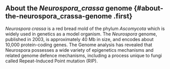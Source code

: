 About the *Neurospora\_crassa* genome {#about-the-neurospora_crassa-genome .first}
-------------------------------------

*Neurospora crassa* is a red bread mold of the phylum *Ascomycota* which
is widely used in genetics as a model organism. The *Neurospora* genome,
published in 2003, is approximately 40 Mb in size, and encodes about
10,000 protein-coding genes. The Genome analysis has revealed that
Neurospora possesses a wide variety of epigenetics mechanisms and
related genome defence mechanisms, including a process unique to fungi
called Repeat-Induced Point mutation (RIP).
